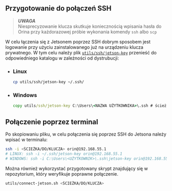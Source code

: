 ## Przygotowanie do połączeń SSH

>*__UWAGA__* </br>
> Niesprecyzowanie klucza skutkuje koniecznością wpisania hasła do Orina przy każdorazowej próbie wykonania komendy `ssh` albo `scp`

W celu łączenia się z Jetsonem poprzez SSH dobrym sposobem jest logowanie przy użyciu zainstalowanego już na urządzeniu klucza prywatnego.
W tym celu należy plik [`utils/ssh/jetson-key`](../utils/ssh/jetson-key) przenieść do odpowiedniego katalogu w zależności od dystrubucji:

- ### Linux

  ```bash
  cp utils/ssh/jetson-key ~/.ssh/
  ```

- ### Windows

  ```cmd
  copy utils/ssh/jetson-key C:\Users\<NAZWA UŻYTKOWNIKA>\.ssh # ścieżka będzie potrzebna w innych skryptach
  ```

## Połączenie poprzez terminal

Po skopiowaniu pliku, w celu połączenia się poprzez SSH do Jetsona należy wpisać w terminalu:
```bash
ssh -i <ŚCIEŻKA/DO/KLUCZA> orin@192.168.55.1
# LINUX: ssh -i ~/.ssh/jetson-key orin@192.168.55.1
# WINDOWS: ssh -i C:\Users\<UŻYTKOWNIK>\.ssh\jetson-key orin@192.168.55.1
```

Można również wykorzystać przygotowany skrypt znajdujący się w repozytorium, który weryfikuje poprawne połączenie.
```bash
utils/connect-jetson.sh <ŚCIEŻKA/DO/KLUCZA>
```
